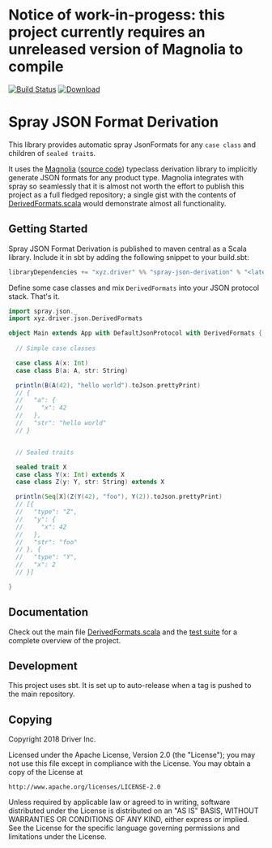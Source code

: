 # Notice of work-in-progess: this project currently requires an unreleased version of Magnolia to compile

[![Build Status](https://travis-ci.org/drivergroup/spray-json-derivation.svg?branch=master)](https://travis-ci.org/drivergroup/spray-json-derivation)
[![Download](https://img.shields.io/maven-central/v/xyz.driver/spray-json-derivation_2.12.svg)](http://search.maven.org/#search|ga|1|xyz.driver%20spray-json-derivation-)

# Spray JSON Format Derivation

This library provides automatic spray JsonFormats for any `case class`
and children of `sealed trait`s.

It uses the [Magnolia](http://magnolia.work/) ([source
code](https://github.com/propensive/magnolia)) typeclass derivation library
to implicitly generate JSON formats for any product type. Magnolia
integrates with spray so seamlessly that it is almost not worth the
effort to publish this project as a full fledged repository; a single
gist with the contents of
[DerivedFormats.scala](src/main/scala/DerivedFormats.scala) would
demonstrate almost all functionality.

## Getting Started

Spray JSON Format Derivation is published to maven central as a Scala
library. Include it in sbt by adding the following snippet to your
build.sbt:

```scala
libraryDependencies += "xyz.driver" %% "spray-json-derivation" % "<latest version>"
```

Define some case classes and mix `DerivedFormats` into your JSON
protocol stack. That's it.

```scala
import spray.json._
import xyz.driver.json.DerivedFormats

object Main extends App with DefaultJsonProtocol with DerivedFormats {
  
  // Simple case classes

  case class A(x: Int)
  case class B(a: A, str: String)

  println(B(A(42), "hello world").toJson.prettyPrint)
  // {
  //   "a": {
  //     "x": 42
  //   },
  //   "str": "hello world"
  // }


  // Sealed traits

  sealed trait X
  case class Y(x: Int) extends X
  case class Z(y: Y, str: String) extends X

  println(Seq[X](Z(Y(42), "foo"), Y(2)).toJson.prettyPrint)
  // [{
  //   "type": "Z",
  //   "y": {
  //     "x": 42
  //   },
  //   "str": "foo"
  // }, {
  //   "type": "Y",
  //   "x": 2
  // }]

}
```

## Documentation
Check out the main file
[DerivedFormats.scala](src/main/scala/DerivedFormats.scala) and the
[test suite](src/test/scala/ProductTypeFormats.scala) for a complete
overview of the project.

## Development
This project uses sbt. It is set up to auto-release when a tag is
pushed to the main repository.

## Copying
Copyright 2018 Driver Inc.

Licensed under the Apache License, Version 2.0 (the "License");
you may not use this file except in compliance with the License.
You may obtain a copy of the License at

    http://www.apache.org/licenses/LICENSE-2.0

Unless required by applicable law or agreed to in writing, software
distributed under the License is distributed on an "AS IS" BASIS,
WITHOUT WARRANTIES OR CONDITIONS OF ANY KIND, either express or implied.
See the License for the specific language governing permissions and
limitations under the License.
